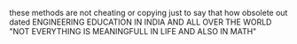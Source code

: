 these methods are not cheating or copying just to say that how obsolete
out dated ENGINEERING EDUCATION IN INDIA AND ALL OVER THE WORLD "NOT EVERYTHING IS MEANINGFULL IN LIFE AND ALSO IN MATH"
